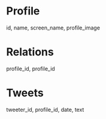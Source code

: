 # Profile
id, name, screen_name, profile_image

# Relations
profile_id, profile_id

# Tweets
tweeter_id, profile_id, date, text